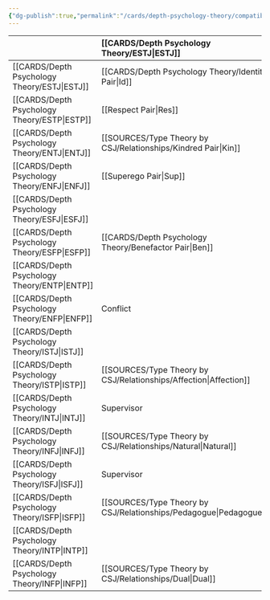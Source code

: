 ```yaml
---
{"dg-publish":true,"permalink":"/cards/depth-psychology-theory/compatibility/","created":"2023-01-20T12:07:40.731+01:00","updated":"2023-04-24T11:59:06.523+02:00"}
---
```



|              |   [[CARDS/Depth Psychology Theory/ESTJ\|ESTJ]]                                      |   [[CARDS/Depth Psychology Theory/ESTP\|ESTP]]                                    |   [[CARDS/Depth Psychology Theory/ENTJ\|ENTJ]]                                    |   [[CARDS/Depth Psychology Theory/ENFJ\|ENFJ]]                                      |   [[CARDS/Depth Psychology Theory/ESFJ\|ESFJ]]                                    |   [[CARDS/Depth Psychology Theory/ESFP\|ESFP]]                                    |   [[CARDS/Depth Psychology Theory/ENTP\|ENTP]]                                   |   [[CARDS/Depth Psychology Theory/ENFP\|ENFP]]                                    |   [[CARDS/Depth Psychology Theory/ISTJ\|ISTJ]]                                |   [[CARDS/Depth Psychology Theory/ISTP\|ISTP]]                                     |   [[CARDS/Depth Psychology Theory/INTJ\|INTJ]]                                  |   [[CARDS/Depth Psychology Theory/INFJ\|INFJ]]                              |   [[CARDS/Depth Psychology Theory/ISFJ\|ISFJ]]                                  |   [[CARDS/Depth Psychology Theory/ISFP\|ISFP]]                                     |   [[CARDS/Depth Psychology Theory/INTP\|INTP]]                               |   [[CARDS/Depth Psychology Theory/INFP\|INFP]]                                |
|:-------------|:------------------------------------------------|:----------------------------------------------|:----------------------------------------------|:------------------------------------------------|:----------------------------------------------|:----------------------------------------------|:---------------------------------------------|:----------------------------------------------|:------------------------------------------|:-----------------------------------------------|:--------------------------------------------|:----------------------------------------|:--------------------------------------------|:-----------------------------------------------|:-----------------------------------------|:------------------------------------------|
|   [[CARDS/Depth Psychology Theory/ESTJ\|ESTJ]]   |   [[CARDS/Depth Psychology Theory/Identity Pair\|Id]]                         |  [[Respect Pair\|Res]]            |   [[SOURCES/Type Theory by CSJ/Relationships/Kindred Pair\|Kin]]                           |  [[Superego Pair\|Sup]]                               |                                               |  [[CARDS/Depth Psychology Theory/Benefactor Pair\|Ben]]              |                                              |   [[Conflict\|Conflict]]                                |                                           |   [[SOURCES/Type Theory by CSJ/Relationships/Affection\|Affection]]                                |   Supervisor                                |   [[SOURCES/Type Theory by CSJ/Relationships/Natural\|Natural]]                           |   Supervisor                                |   [[Pedagogue&nbsp;Pair\|Pedagogue&nbsp;Pair]]                      |                                          |   [[Dual&nbsp;Pair\|Dual&nbsp;Pair]]                      |
|   [[CARDS/Depth Psychology Theory/ESTP\|ESTP]]   |   [[Respect Pair\|Res]]                    | [[CARDS/Depth Psychology Theory/Identity Pair\|Id]]                         |                                               |                                                 | [[CARDS/Depth Psychology Theory/Benefactor Pair\|Ben]]         |                                               |                                              |  [[Superego Pair\|Sup]]                               |  [[SOURCES/Type Theory by CSJ/Relationships/Affection\|Affection]]                            |                                                |                                             |  [[SOURCES/Type Theory by CSJ/Relationships/Dual\|Dual]]                               |  [[Pedagogue&nbsp;Pair\|Pedagogue&nbsp;Pair]]                    |                                                |                                          |                                           |
|   [[CARDS/Depth Psychology Theory/ENTJ\|ENTJ]]   |   [[SOURCES/Type Theory by CSJ/Relationships/Kindred Pair\|Kin]]                                   |                                               | [[CARDS/Depth Psychology Theory/Identity Pair\|Id]]                         |                                                 |  [[Superego Pair\|Sup]]                                |                                               |  [[Respect Pair\|Res]]             | [[CARDS/Depth Psychology Theory/Benefactor Pair\|Ben]]            |                                           |                                                |                                             |                                         |                                             |  [[Dual&nbsp;Pair\|Dual&nbsp;Pair]]                            |  [[Affection&nbsp;Pair\|Affection&nbsp;Pair]]                 |  [[Pedagogue&nbsp;Pair\|Pedagogue&nbsp;Pair]]                  |
|   [[CARDS/Depth Psychology Theory/ENFJ\|ENFJ]]   |   [[Superego Pair\|Sup]]                                  |                                               |                                               | [[CARDS/Depth Psychology Theory/Identity Pair\|Id]]                           |   [[SOURCES/Type Theory by CSJ/Relationships/Kindred Pair\|Kin]]        |                                               |  [[CARDS/Depth Psychology Theory/Benefactor Pair\|Ben]]         |  [[Respect Pair\|Res]]       |                                           |  [[SOURCES/Type Theory by CSJ/Relationships/Dual\|Dual]]                                      |                                             |                                         |                                             |                                                |  [[Pedagogue&nbsp;Pair\|Pedagogue&nbsp;Pair]]                 |  [[Affection Pair\|Affection Pair]]                       |
|   [[CARDS/Depth Psychology Theory/ESFJ\|ESFJ]]   |                                                 | [[CARDS/Depth Psychology Theory/Benefactor Pair\|Ben]]        | [[Superego Pair\|Sup]]                                    |    [[SOURCES/Type Theory by CSJ/Relationships/Kindred Pair\|Kin]]                                | [[CARDS/Depth Psychology Theory/Identity Pair\|Id]]                         |  [[Respect Pair\|Res]]                         |                                              |                                               |  [[SOURCES/Type Theory by CSJ/Relationships/Pedagogue\|Pedagogue]]                            |  [[SOURCES/Type Theory by CSJ/Relationships/Pedagogue\|Pedagogue]]                                 |                                             |                                         |                                             |  [[Affection&nbsp;Pair\|Affection&nbsp;Pair]]                       |  [[Dual&nbsp;Pair\|Dual&nbsp;Pair]]                      |                                           |
|   [[CARDS/Depth Psychology Theory/ESFP\|ESFP]]   |  [[CARDS/Depth Psychology Theory/Benefactor Pair\|Ben]]               |                                               |                                               |                                                 | [[Respect Pair\|Res]]           | [[CARDS/Depth Psychology Theory/Identity Pair\|Id]]                         |  [[Superego Pair\|Sup]]                                 |                                               |                                           |                                                |  [[SOURCES/Type Theory by CSJ/Relationships/Dual\|Dual]]                                   |                                         |  [[Affection&nbsp;Pair\|Affection&nbsp;Pair]]                    |                                                |                                          |                                           |
|   [[CARDS/Depth Psychology Theory/ENTP\|ENTP]]   |                                                 |  [[SOURCES/Type Theory by CSJ/Relationships/Kindred Pair\|Kin]]                               | [[Respect Pair\|Res]]             | [[CARDS/Depth Psychology Theory/Benefactor Pair\|Ben]]           |                                               |  [[Superego Pair\|Sup]]                                 | [[CARDS/Depth Psychology Theory/Identity Pair\|Id]]                        |                                               |                                           |                                                |  [[SOURCES/Type Theory by CSJ/Relationships/Affection\|Affection]]                              |  [[SOURCES/Type Theory by CSJ/Relationships/Pedagogue\|Pedagogue]]                          |  [[Dual&nbsp;Pair\|Dual&nbsp;Pair]]                         |                                                |                                          |                                           |
|   [[CARDS/Depth Psychology Theory/ENFP\|ENFP]]   |  Conflict                                       |  [[Superego Pair\|Sup]]                               | [[CARDS/Depth Psychology Theory/Benefactor Pair\|Ben]]             |  [[Respect Pair\|Res]]              |                                               |    [[SOURCES/Type Theory by CSJ/Relationships/Kindred Pair\|Kin]]       |                                              | [[CARDS/Depth Psychology Theory/Identity Pair\|Id]]                         |                                           |                                                |  Pedagogue                                  |  [[SOURCES/Type Theory by CSJ/Relationships/Affection\|Affection]]                          |                                             |                                                |                                          |                                           |
|   [[CARDS/Depth Psychology Theory/ISTJ\|ISTJ]]   |                                                 |  [[SOURCES/Type Theory by CSJ/Relationships/Affection\|Affection]]                                |                                               |                                                 |                                               |  [[SOURCES/Type Theory by CSJ/Relationships/Pedagogue\|Pedagogue]]                                |                                              |                                               | [[CARDS/Depth Psychology Theory/Identity Pair\|Id]]                     |  [[Respect Pair\|Res]]              |                                             |  [[Superego&nbsp;Pair\|Superego&nbsp;Pair]]                 |                                             |  [[CARDS/Depth Psychology Theory/Benefactor Pair\|Ben]]              |                                          |                                           |
|   [[CARDS/Depth Psychology Theory/ISTP\|ISTP]]   |  [[SOURCES/Type Theory by CSJ/Relationships/Affection\|Affection]]                                  |                                               |                                               |  [[SOURCES/Type Theory by CSJ/Relationships/Dual\|Dual]]                                       |  [[SOURCES/Type Theory by CSJ/Relationships/Pedagogue\|Pedagogue]]                                |                                               |                                              |                                               |  [[Respect Pair\|Res]]         | [[CARDS/Depth Psychology Theory/Identity Pair\|Id]]                          |                                             |                                         |  [[CARDS/Depth Psychology Theory/Benefactor Pair\|Ben]]           |                                                |                                          |  [[Superego Pair\|Sup]]                       |
|   [[CARDS/Depth Psychology Theory/INTJ\|INTJ]]   |  Supervisor                                     |                                               |                                               |                                                 |                                               |  [[SOURCES/Type Theory by CSJ/Relationships/Dual\|Dual]]                                     |  [[SOURCES/Type Theory by CSJ/Relationships/Affection\|Affection]]                               |  Pedagogue                                    |                                           |                                                | [[CARDS/Depth Psychology Theory/Identity Pair\|Id]]                       |                                         |  [[Superego&nbsp;Pair\|Superego&nbsp;Pair]]                     |                                                |  [[Respect Pair\|Res]]        | [[CARDS/Depth Psychology Theory/Benefactor Pair\|Ben]]         |
|   [[CARDS/Depth Psychology Theory/INFJ\|INFJ]]   |  [[SOURCES/Type Theory by CSJ/Relationships/Natural\|Natural]]                                    |  [[SOURCES/Type Theory by CSJ/Relationships/Dual\|Dual]]                                     |                                               |                                                 |                                               |                                               |  [[SOURCES/Type Theory by CSJ/Relationships/Pedagogue\|Pedagogue]]                               |  [[SOURCES/Type Theory by CSJ/Relationships/Affection\|Affection]]                                |  [[Superego Pair\|Sup]]                            |                                                |                                             | [[CARDS/Depth Psychology Theory/Identity Pair\|Id]]                   |                                             |                                                |  [[CARDS/Depth Psychology Theory/Benefactor Pair\|Ben]]           |  [[Respect Pair\|Res]]          |
|   [[CARDS/Depth Psychology Theory/ISFJ\|ISFJ]]   |  Supervisor                                     |  [[SOURCES/Type Theory by CSJ/Relationships/Pedagogue\|Pedagogue]]                                |                                               |                                                 |                                               |  [[SOURCES/Type Theory by CSJ/Relationships/Affection\|Affection]]                                |                                              |                                               |  [[CARDS/Depth Psychology Theory/Benefactor Pair\|Ben]]      |  [[CARDS/Depth Psychology Theory/Benefactor Pair\|Ben]]              |  [[Superego Pair\|Sup]]                              |                                         | [[CARDS/Depth Psychology Theory/Identity Pair\|Id]]                       |  [[Respect Pair\|Res]]                |                                          |                                           |
|   [[CARDS/Depth Psychology Theory/ISFP\|ISFP]]   |  [[SOURCES/Type Theory by CSJ/Relationships/Pedagogue\|Pedagogue]]                                  |                                               |  [[SOURCES/Type Theory by CSJ/Relationships/Dual\|Dual]]                                     |                                                 |  [[SOURCES/Type Theory by CSJ/Relationships/Affection\|Affection]]                                |                                               |                                              |                                               |                                           |                                                |                                             |                                         |  [[Respect Pair\|Res]]           | [[CARDS/Depth Psychology Theory/Identity Pair\|Id]]                          | [[Superego Pair\|Sup]]                 |                                           |
|   [[CARDS/Depth Psychology Theory/INTP\|INTP]]   |                                                 |                                               |  [[SOURCES/Type Theory by CSJ/Relationships/Affection\|Affection]]                                |  [[SOURCES/Type Theory by CSJ/Relationships/Pedagogue\|Pedagogue]]                                  |  [[SOURCES/Type Theory by CSJ/Relationships/Dual\|Dual]]                                     |                                               |                                              |                                               |                                           |                                                | [[Respect Pair\|Res]]          |  [[CARDS/Depth Psychology Theory/Benefactor Pair\|Ben]]                    |                                             | [[Superego Pair\|Sup]]                          | [[CARDS/Depth Psychology Theory/Identity Pair\|Id]]                    |                                           |
|   [[CARDS/Depth Psychology Theory/INFP\|INFP]]   |  [[SOURCES/Type Theory by CSJ/Relationships/Dual\|Dual]]                                       |  [[SOURCES/Type Theory by CSJ/Relationships/Natural\|Natural]]                                  |  [[SOURCES/Type Theory by CSJ/Relationships/Pedagogue\|Pedagogue]]                                |  [[SOURCES/Type Theory by CSJ/Relationships/Affection\|Affection]]                                  |                                               |                                               |                                              |                                               |                                           |  [[Superego Pair\|Sup]]                            | [[CARDS/Depth Psychology Theory/Benefactor Pair\|Ben]]          | [[Respect Pair\|Res]]                  |                                             |                                                |                                          | [[CARDS/Depth Psychology Theory/Identity Pair\|Id]]                     |  
